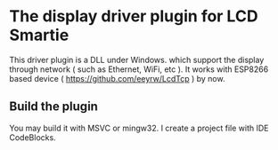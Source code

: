 # The display driver plugin for LCD Smartie

This driver plugin is a DLL under Windows. which support the display through network ( such as Ethernet, WiFi, etc ). It works with ESP8266 based device ( https://github.com/eeyrw/LcdTcp ) by now.
## Build the plugin
You may build it with MSVC or mingw32. I create a project file with IDE CodeBlocks. 

<!--stackedit_data:
eyJoaXN0b3J5IjpbMTMzMTcwNzc0NV19
-->